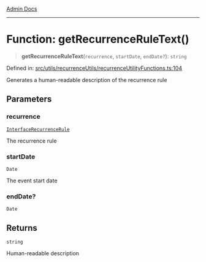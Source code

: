[Admin Docs](/)

---

# Function: getRecurrenceRuleText()

> **getRecurrenceRuleText**(`recurrence`, `startDate`, `endDate?`): `string`

Defined in: [src/utils/recurrenceUtils/recurrenceUtilityFunctions.ts:104](https://github.com/PalisadoesFoundation/talawa-admin/blob/main/src/utils/recurrenceUtils/recurrenceUtilityFunctions.ts#L104)

Generates a human-readable description of the recurrence rule

## Parameters

### recurrence

[`InterfaceRecurrenceRule`](../../recurrenceTypes/interfaces/InterfaceRecurrenceRule.md)

The recurrence rule

### startDate

`Date`

The event start date

### endDate?

`Date`

## Returns

`string`

Human-readable description
